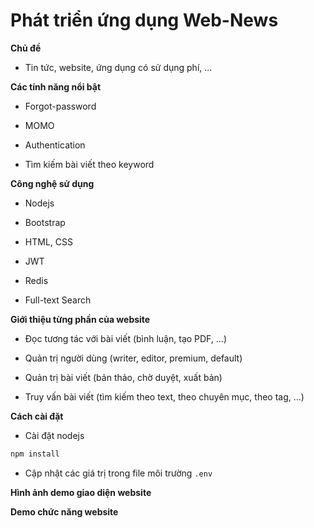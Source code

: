# Phát triển ứng dụng Web-News

**Chủ đề**

-   Tin tức, website, ứng dụng có sử dụng phí, ...

**Các tính năng nổi bật**

-   Forgot-password

-   MOMO

-   Authentication

-   Tìm kiếm bài viết theo keyword

**Công nghệ sử dụng**

-   Nodejs

-   Bootstrap

-   HTML, CSS

-   JWT

-   Redis

-   Full-text Search

**Giới thiệu từng phần của website**

-   Đọc tương tác với bài viết (bình luận, tạo PDF, ...)

-   Quản trị người dùng (writer, editor, premium, default)

-   Quản trị bài viết (bản thảo, chờ duyệt, xuất bản)

-   Truy vấn bài viết (tìm kiếm theo text, theo chuyên mục, theo tag, ...)

**Cách cài đặt**

-   Cài đặt nodejs

```bash
npm install
```

-   Cập nhật các giá trị trong file môi trường `.env`

**Hình ảnh demo giao diện website**

**Demo chức năng website**

